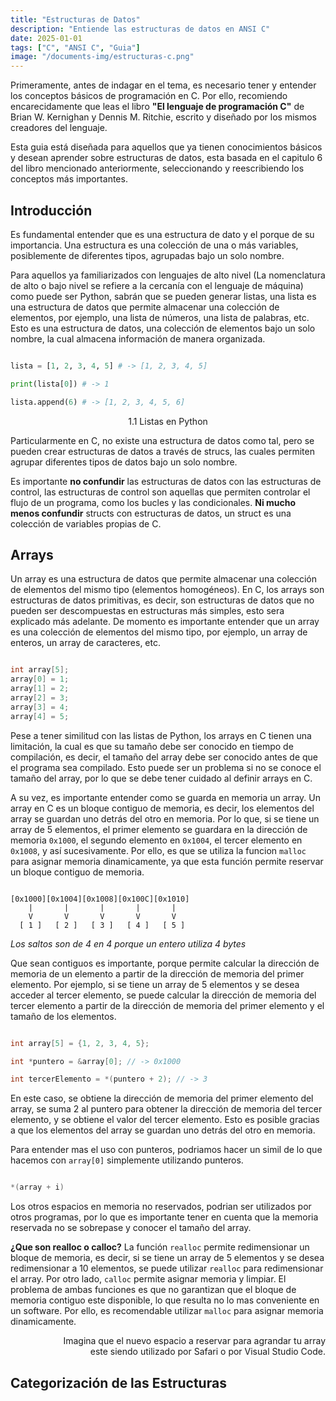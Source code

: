 ```yaml
---
title: "Estructuras de Datos"
description: "Entiende las estructuras de datos en ANSI C"
date: 2025-01-01
tags: ["C", "ANSI C", "Guia"]
image: "/documents-img/estructuras-c.png" 
---
```


Primeramente, antes de indagar en el tema, es necesario tener y entender los conceptos básicos de programación en C. Por ello, recomiendo encarecidamente que leas el libro **"El lenguaje de programación C"** de Brian W. Kernighan y Dennis M. Ritchie, escrito y diseñado por los mismos creadores del lenguaje. 

Esta guia está diseñada para aquellos que ya tienen conocimientos básicos y desean aprender sobre estructuras de datos, esta basada en el capitulo 6 del libro mencionado anteriormente, seleccionando y reescribiendo los conceptos más importantes.

## Introducción

Es fundamental entender que es una estructura de dato y el porque de su importancia. Una estructura es una colección de una o más variables, posiblemente de diferentes tipos, agrupadas bajo un solo nombre.

Para aquellos ya familiarizados con lenguajes de alto nivel (La nomenclatura de alto o bajo nivel se refiere a la cercanía con el lenguaje de máquina) como puede ser Python, sabrán que se pueden generar listas, una lista es una estructura de datos que permite almacenar una colección de elementos, por ejemplo, una lista de números, una lista de palabras, etc. Esto es una estructura de datos, una colección de elementos bajo un solo nombre, la cual almacena información de manera organizada.

```python

lista = [1, 2, 3, 4, 5] # -> [1, 2, 3, 4, 5]

print(lista[0]) # -> 1

lista.append(6) # -> [1, 2, 3, 4, 5, 6]
```
<p style="text-align: center;">1.1 Listas en Python</p>

Particularmente en C, no existe una estructura de datos como tal, pero se pueden crear estructuras de datos a través de strucs, las cuales permiten agrupar diferentes tipos de datos bajo un solo nombre.

Es importante **no confundir** las estructuras de datos con las estructuras de control, las estructuras de control son aquellas que permiten controlar el flujo de un programa, como los bucles y las condicionales. **Ni mucho menos confundir** structs con estructuras de datos, un struct es una colección de variables propias de C.

## Arrays

Un array es una estructura de datos que permite almacenar una colección de elementos del mismo tipo (elementos homogéneos). En C, los arrays son estructuras de datos primitivas, es decir, son estructuras de datos que no pueden ser descompuestas en estructuras más simples, esto sera explicado más adelante. De momento es importante entender que un array es una colección de elementos del mismo tipo, por ejemplo, un array de enteros, un array de caracteres, etc.

```c

int array[5];
array[0] = 1;
array[1] = 2;
array[2] = 3;
array[3] = 4;
array[4] = 5;
```

Pese a tener similitud con las listas de Python, los arrays en C tienen una limitación, la cual es que su tamaño debe ser conocido en tiempo de compilación, es decir, el tamaño del array debe ser conocido antes de que el programa sea compilado. Esto puede ser un problema si no se conoce el tamaño del array, por lo que se debe tener cuidado al definir arrays en C.

A su vez, es importante entender como se guarda en memoria un array. Un array en C es un bloque contiguo de memoria, es decir, los elementos del array se guardan uno detrás del otro en memoria. Por lo que, si se tiene un array de 5 elementos, el primer elemento se guardara en la dirección de memoria `0x1000`, el segundo elemento en `0x1004`, el tercer elemento en `0x1008`, y así sucesivamente. Por ello, es que se utiliza la funcion `malloc` para asignar memoria dinamicamente, ya que esta función permite reservar un bloque contiguo de memoria.

```

[0x1000][0x1004][0x1008][0x100C][0x1010]
    |       |       |       |       |
    V       V       V       V       V
  [ 1 ]   [ 2 ]   [ 3 ]   [ 4 ]   [ 5 ]
```

*Los saltos son de 4 en 4 porque un entero utiliza 4 bytes*

Que sean contiguos es importante, porque permite calcular la dirección de memoria de un elemento a partir de la dirección de memoria del primer elemento. Por ejemplo, si se tiene un array de 5 elementos y se desea acceder al tercer elemento, se puede calcular la dirección de memoria del tercer elemento a partir de la dirección de memoria del primer elemento y el tamaño de los elementos.

```c

int array[5] = {1, 2, 3, 4, 5};

int *puntero = &array[0]; // -> 0x1000

int tercerElemento = *(puntero + 2); // -> 3

```

En este caso, se obtiene la dirección de memoria del primer elemento del array, se suma 2 al puntero para obtener la dirección de memoria del tercer elemento, y se obtiene el valor del tercer elemento. Esto es posible gracias a que los elementos del array se guardan uno detrás del otro en memoria.

Para entender mas el uso con punteros, podriamos hacer un simil de lo que hacemos con `array[0]` simplemente utilizando punteros.

```c

*(array + i)

```



Los otros espacios en memoria no reservados, podrian ser utilizados por otros programas, por lo que es importante tener en cuenta que la memoria reservada no se sobrepase y conocer el tamaño del array.



**¿Que son realloc o calloc?** La función `realloc` permite redimensionar un bloque de memoria, es decir, si se tiene un array de 5 elementos y se desea redimensionar a 10 elementos, se puede utilizar `realloc` para redimensionar el array. Por otro lado, `calloc` permite asignar memoria y limpiar. El problema de ambas funciones es que no garantizan que el bloque de memoria contiguo este disponible, lo que resulta no lo mas conveniente en un software. Por ello, es recomendable utilizar `malloc` para asignar memoria dinamicamente.

<p style="text-align: right;">Imagina que el nuevo espacio a reservar para agrandar tu array <br>este siendo utilizado por Safari o por Visual Studio Code.</p>


## Categorización de las Estructuras
